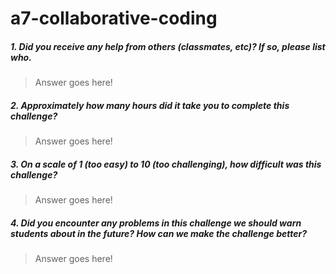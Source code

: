 # a7-collaborative-coding

##### 1. Did you receive any help from others (classmates, etc)? If so, please list who.

> Answer goes here!

##### 2. Approximately how many hours did it take you to complete this challenge?

> Answer goes here!

##### 3. On a scale of 1 (too easy) to 10 (too challenging), how difficult was this challenge?

> Answer goes here!

##### 4. Did you encounter any problems in this challenge we should warn students about in the future? How can we make the challenge better?

> Answer goes here!
